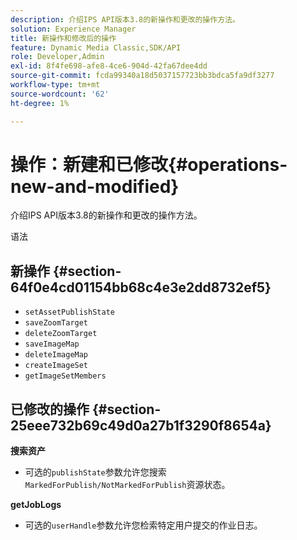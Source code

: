 ```yaml
---
description: 介绍IPS API版本3.8的新操作和更改的操作方法。
solution: Experience Manager
title: 新操作和修改后的操作
feature: Dynamic Media Classic,SDK/API
role: Developer,Admin
exl-id: 8f4fe698-afe8-4ce6-904d-42fa67dee4dd
source-git-commit: fcda99340a18d5037157723bb3bdca5fa9df3277
workflow-type: tm+mt
source-wordcount: '62'
ht-degree: 1%

---
```


# 操作：新建和已修改{#operations-new-and-modified}

介绍IPS API版本3.8的新操作和更改的操作方法。

语法

## 新操作 {#section-64f0e4cd01154bb68c4e3e2dd8732ef5}

* `setAssetPublishState`
* `saveZoomTarget`
* `deleteZoomTarget`
* `saveImageMap`
* `deleteImageMap`
* `createImageSet`
* `getImageSetMembers`

## 已修改的操作 {#section-25eee732b69c49d0a27b1f3290f8654a}

**搜索资产**

* 可选的`publishState`参数允许您搜索`MarkedForPublish/NotMarkedForPublish`资源状态。

**getJobLogs**

* 可选的`userHandle`参数允许您检索特定用户提交的作业日志。
